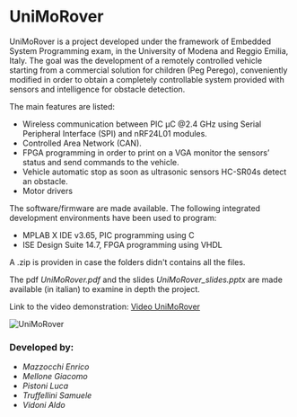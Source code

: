 # UniMoRover

UniMoRover is a project developed under the framework of Embedded System Programming exam, in the University of Modena and Reggio Emilia, Italy.
The goal was the development of a remotely controlled vehicle starting from a commercial solution for children (Peg Perego), conveniently modified in order to obtain a completely controllable system provided with sensors and intelligence for obstacle detection.

The main features are listed:
* Wireless communication between PIC μC @2.4 GHz using Serial Peripheral Interface (SPI) and nRF24L01 modules.
* Controlled Area Network (CAN).
* FPGA programming in order to print on a VGA monitor the sensors’ status and send commands to the vehicle.
* Vehicle automatic stop as soon as ultrasonic sensors HC-SR04s detect an obstacle.
* Motor drivers

The software/firmware are made available. 
The following integrated development environments have been used to program:
* MPLAB X IDE v3.65, PIC programming using C
* ISE Design Suite 14.7, FPGA programming using VHDL

A .zip is providen in case the folders didn't contains all the files. 

The pdf *UniMoRover.pdf* and the slides *UniMoRover_slides.pptx* are made available (in italian) to examine in depth the project.

Link to the video demonstration: [Video UniMoRover](https://drive.google.com/file/d/15m4ykpq-TjEOaIIhjdyY90AE6_lhhyMw/view?usp=sharing)

![UniMoRover](https://i.imgur.com/HacAzaw.jpg)


### Developed by: ###
- _Mazzocchi Enrico_
- _Mellone Giacomo_
- _Pistoni Luca_
- _Truffellini Samuele_
- _Vidoni Aldo_

